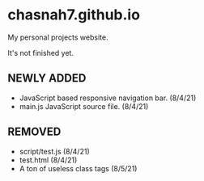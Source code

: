 # chasnah7.github.io

My personal projects website.

It's not finished yet.

## NEWLY ADDED

- JavaScript based responsive navigation bar. (8/4/21)
- main.js JavaScript source file. (8/4/21)

## REMOVED

- script/test.js (8/4/21)
- test.html (8/4/21)
- A ton of useless class tags (8/5/21)
